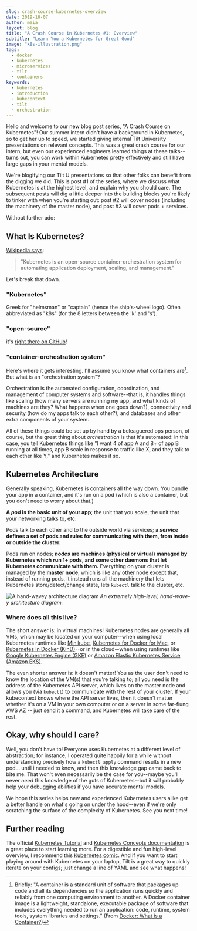 ```yaml
---
slug: crash-course-kubernetes-overview
date: 2019-10-07
author: maia
layout: blog
title: "A Crash Course in Kubernetes #1: Overview"
subtitle: "Learn You a Kubernetes for Great Good"
image: "k8s-illustration.png"
tags:
  - docker
  - kubernetes
  - microservices
  - tilt
  - containers
keywords:
  - kubernetes
  - introduction
  - kubecontext
  - tilt
  - orchestration
---
```

Hello and welcome to our new blog post series, "A Crash Course on Kubernetes"! Our summer intern didn't have a background in Kubernetes, so to get her up to speed, we started giving internal Tilt University presentations on relevant concepts. This was a great crash course for our intern, but even our experienced engineers learned things at these talks--turns out, you can work within Kubernetes pretty effectively and still have large gaps in your mental models.

We're blogifying our Tilt U presentations so that other folks can benefit from the digging we did. This is post #1 of the series, where we discuss what Kubernetes is at the highest level, and explain why you should care. The subsequent posts will dig a little deeper into the building blocks you're likely to tinker with when you're starting out: post #2 will cover nodes (including the machinery of the master node), and post #3 will cover pods + services.

Without further ado:

## What Is Kubernetes?
[Wikipedia says](https://en.wikipedia.org/wiki/Kubernetes):
> "Kubernetes is an open-source container-orchestration system for automating application deployment, scaling, and management."

Let's break that down.

### "Kubernetes"
Greek for "helmsman" or "captain" (hence the ship's-wheel logo). Often abbreviated as "k8s" (for the 8 letters between the 'k' and 's').

### "open-source"
it's [right there on GitHub](https://github.com/kubernetes/kubernetes)!

### "container-orchestration system"
Here's where it gets interesting. I'll assume you know what containers are[^1]. But what is an "orchestration system"?

Orchestration is the automated configuration, coordination, and management of computer systems and software--that is, it handles things like scaling (how many servers are running my app, and what kinds of machines are they? What happens when one goes down?), connectivity and security (how do my apps talk to each other?), and databases and other extra components of your system.

All of these things could be set up by hand by a beleaguered ops person, of course, but the great thing about _orchestration_ is that it's automated: in this case, you tell Kubernetes things like "I want 4 of app A and 8+ of app B running at all times, app B scale in response to traffic like X, and they talk to each other like Y," and Kubernetes makes it so.

## Kubernetes Architecture
Generally speaking, Kubernetes is containers all the way down. You bundle your app in a container, and it's run on a pod (which is also a container, but you don't need to worry about that.)

**A _pod_ is the basic unit of your app**; the unit that you scale, the unit that your networking talks to, etc.

Pods talk to each other and to the outside world via services; **a _service_ defines a set of pods and rules for communicating with them, from inside or outside the cluster.**

Pods run on nodes; **_nodes_ are machines (physical or virtual) managed by Kubernetes which run 1+ pods, and some other daemons that let Kubernetes communicate with them.** Everything on your cluster is managed by the **master node**, which is like any other node except that, instead of running pods, it instead runs all the machinery that lets Kubernetes store/detect/change state, lets `kubectl` talk to the cluster, etc.

![A hand-wavey architecture diagram](/assets/images/crash-course-kubernetes-overview/k8s-arch.png)
*An extremely high-level, hand-wave-y architecture diagram.*

### Where does all this live?
The short answer is: in virtual machines! Kubernetes nodes are generally all VMs, which may be located on your computer--when using local Kubernetes runtimes like [Minikube](https://github.com/kubernetes/minikube), [Kubernetes for Docker for Mac](https://www.docker.com/blog/docker-mac-kubernetes/), or [Kubernetes in Docker (KinD)](https://github.com/kubernetes-sigs/kind)--or in the cloud--when using runtimes like [Google Kubernetes Engine (GKE)](https://cloud.google.com/kubernetes-engine/) or [Amazon Elastic Kubernetes Service (Amazon EKS)](https://aws.amazon.com/eks/).

The even shorter answer is: it doesn't matter! You as the user don't need to know the location of the VM(s) that you're talking to; all you need is the address of the Kubernetes API server, which lives on the master node and allows you (via `kubectl`) to communicate with the rest of your cluster. If your kubecontext knows where the API server lives, then it doesn't matter whether it's on a VM in your own computer or on a server in some far-flung AWS AZ -- just send it a command, and Kubernetes will take care of the rest.

## Okay, why should I care?
Well, you don't have to!  Everyone uses Kubernetes at a different level of abstraction; for instance, I operated quite happily for a while without understanding precisely how a `kubectl apply` command results in a new pod… until i needed to know, and then this knowledge gap came back to bite me. That won't even necessarily be the case for you--maybe you'll never _need_ this knowledge of the guts of Kubernetes--but it will probably help your debugging abilities if you have accurate mental models.

We hope this series helps new and experienced Kubernetes users alike get a better handle on what's going on under the hood--even if we're only scratching the surface of the complexity of Kubernetes. See you next time!

## Further reading
The official [Kubernetes Tutorial](https://kubernetes.io/docs/tutorials/) and [Kubernetes Concepts documentation](https://kubernetes.io/docs/concepts/) is a great place to start learning more. For a digestible and fun high-level overview, I recommend this [Kubernetes comic](https://cloud.google.com/kubernetes-engine/kubernetes-comic/). And if you want to start playing around with Kubernetes on your laptop, Tilt is a great way to quickly iterate on your configs; just change a line of YAML and see what happens!

[^1]: Briefly: "A container is a standard unit of software that packages up code and all its dependencies so the application runs quickly and reliably from one computing environment to another. A Docker container image is a lightweight, standalone, executable package of software that includes everything needed to run an application: code, runtime, system tools, system libraries and settings." (From [Docker: What is a Container?](https://www.docker.com/resources/what-container))
